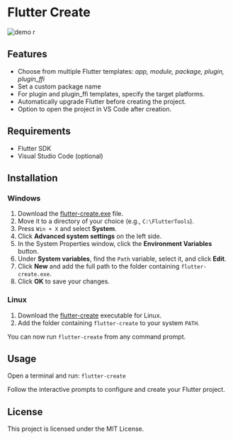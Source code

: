 # Flutter Create
![demo r](https://github.com/user-attachments/assets/64e09610-12ab-4889-95df-e2e01dc54161)

## Features
- Choose from multiple Flutter templates: *app, module, package, plugin, plugin_ffi*
- Set a custom package name
- For plugin and plugin_ffi templates, specify the target platforms.
- Automatically upgrade Flutter before creating the project.
- Option to open the project in VS Code after creation.

## Requirements
- Flutter SDK   
- Visual Studio Code (optional)

## Installation

### Windows
1. Download the [flutter-create.exe](https://github.com/LoukaG/flutter-create/releases/download/1.0.0/flutter-create.exe) file.
2. Move it to a directory of your choice (e.g.,  `C:\FlutterTools`).
3. Press `Win + X` and select **System**.
4. Click **Advanced system settings** on the left side.
5. In the System Properties window, click the **Environment Variables** button.
6. Under **System variables**, find the `Path` variable, select it, and click **Edit**.
7. Click **New** and add the full path to the folder containing `flutter-create.exe`.
8. Click **OK** to save your changes.

### Linux
1. Download the [flutter-create](https://github.com/LoukaG/flutter-create/releases/download/1.0.0/flutter-create) executable for Linux.
2. Add the folder containing `flutter-create` to your system `PATH`.

You can now run `flutter-create` from any command prompt.

## Usage
Open a terminal and run:
`flutter-create`

Follow the interactive prompts to configure and create your Flutter project.

## License
This project is licensed under the MIT License.
